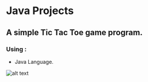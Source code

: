 # Java Projects
## A simple Tic Tac Toe game program.

### Using :
 - Java Language.

![alt text](https://sawakinome.com/img/images/difference-between-java-and-core-java.png)
